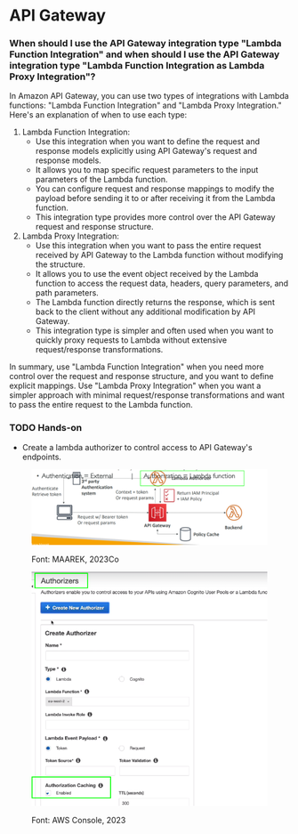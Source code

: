 # API Gateway

### When should I use the API Gateway integration type "Lambda Function Integration" and when should I use the API Gateway integration type "Lambda Function Integration as Lambda Proxy Integration"?

In Amazon API Gateway, you can use two types of integrations with Lambda functions: "Lambda Function Integration" and "Lambda Proxy Integration." Here's an explanation of when to use each type:

1. Lambda Function Integration:
   * Use this integration when you want to define the request and response models explicitly using API Gateway's request and response models.
   * It allows you to map specific request parameters to the input parameters of the Lambda function.
   * You can configure request and response mappings to modify the payload before sending it to or after receiving it from the Lambda function.
   * This integration type provides more control over the API Gateway request and response structure.
2. Lambda Proxy Integration:
   * Use this integration when you want to pass the entire request received by API Gateway to the Lambda function without modifying the structure.
   * It allows you to use the event object received by the Lambda function to access the request data, headers, query parameters, and path parameters.
   * The Lambda function directly returns the response, which is sent back to the client without any additional modification by API Gateway.
   * This integration type is simpler and often used when you want to quickly proxy requests to Lambda without extensive request/response transformations.

In summary, use "Lambda Function Integration" when you need more control over the request and response structure, and you want to define explicit mappings. Use "Lambda Proxy Integration" when you want a simpler approach with minimal request/response transformations and want to pass the entire request to the Lambda function.



### TODO Hands-on

* Create a lambda authorizer to control access to API Gateway's endpoints.

<figure><img src="../../.gitbook/assets/image (170).png" alt=""><figcaption><p>Font: MAAREK, 2023Co</p></figcaption></figure>

<figure><img src="../../.gitbook/assets/image (169).png" alt=""><figcaption><p>Font: AWS Console, 2023</p></figcaption></figure>

